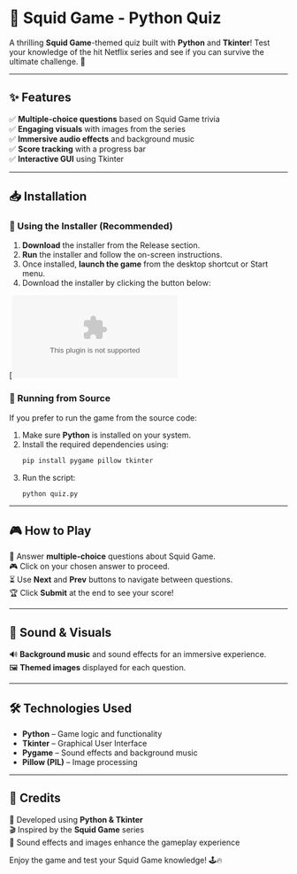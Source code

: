 # 🦑 Squid Game - Python Quiz  

A thrilling **Squid Game**-themed quiz built with **Python** and **Tkinter**! Test your knowledge of the hit Netflix series and see if you can survive the ultimate challenge. 🎯  

---

## ✨ Features  
✅ **Multiple-choice questions** based on Squid Game trivia  
✅ **Engaging visuals** with images from the series  
✅ **Immersive audio effects** and background music  
✅ **Score tracking** with a progress bar  
✅ **Interactive GUI** using Tkinter  

---

## 📥 Installation  

### 🔹 Using the Installer (Recommended)  
1. **Download** the installer from the Release section.  
2. **Run** the installer and follow the on-screen instructions.  
3. Once installed, **launch the game** from the desktop shortcut or Start menu.
4. Download the installer by clicking the button below:

[![Download](https://github.com/krishna180/Quiz-Game/releases/download/v1.0/installer.exe)


### 🔹 Running from Source  
If you prefer to run the game from the source code:  
1. Make sure **Python** is installed on your system.  
2. Install the required dependencies using:  
   ```sh
   pip install pygame pillow tkinter
   ```  
3. Run the script:  
   ```sh
   python quiz.py
   ```  

---

## 🎮 How to Play  
🎯 Answer **multiple-choice** questions about Squid Game.  
🎮 Click on your chosen answer to proceed.  
⏳ Use **Next** and **Prev** buttons to navigate between questions.  
🏆 Click **Submit** at the end to see your score!  

---

## 🎵 Sound & Visuals  
🔊 **Background music** and sound effects for an immersive experience.  
🖼️ **Themed images** displayed for each question.  

---

## 🛠️ Technologies Used  
- **Python** – Game logic and functionality  
- **Tkinter** – Graphical User Interface  
- **Pygame** – Sound effects and background music  
- **Pillow (PIL)** – Image processing  

---

## 👏 Credits  
🚀 Developed using **Python & Tkinter**  
🎬 Inspired by the **Squid Game** series  
🎵 Sound effects and images enhance the gameplay experience  

Enjoy the game and test your Squid Game knowledge! 🕹️🔥  
